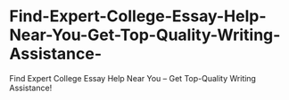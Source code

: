 # Find-Expert-College-Essay-Help-Near-You-Get-Top-Quality-Writing-Assistance-
Find Expert College Essay Help Near You – Get Top-Quality Writing Assistance!
